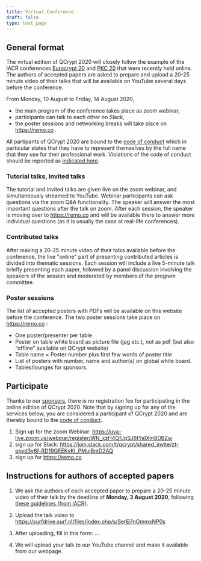 ```yaml
---
title: Virtual Conference
draft: false
type: text_page
---
```


## General format
The virtual edition of QCrypt 2020 will closely follow the example of the IACR conferences [Eurocrypt 20](https://eurocrypt.iacr.org/2020/) and [PKC 20](https://pkc.iacr.org/2020/) that were recently held online. The authors of accepted papers are asked to prepare and upload a 20-25 minute video of their talks that will be available on YouTube several days before the conference.

From Monday, 10 August to Friday, 14 August 2020,
- the main program of the conference takes place  as zoom webinar,
- participants can talk to each other on Slack,
- the poster sessions and networking breaks will take place on https://remo.co .

All partipants of QCrypt 2020 are bound to the [code of conduct](/code-of-conduct-online) which in particular states that they have to represent themselves by the full name that they use for their professional work. Violations of the code of conduct should be reported as [indicated here](/code-of-conduct-online).

### Tutorial talks, Invited talks
The tutorial and invited talks are given live on the zoom webinar, and simultaneously streamed to YouTube. Webinar participants can ask questions via the zoom Q&A functionality. The speaker will answer the most important questions after the talk on zoom. After each session, the speaker is moving over to https://remo.co and will be available there to answer more individual questions (as it is usually the case at real-life conferences).

### Contributed talks
After making a 20-25 minute video of their talks available before the conference, the live "online" part of presenting contributed articles is divided into thematic sessions. Each session will include a live 5-minute talk briefly presenting each paper, followed by a panel discussion involving the speakers of the session and moderated by members of the program committee.

### Poster sessions
The list of accepted posters with PDFs will be available on this website before the conference. The two poster sessions take place on https://remo.co :
- One poster/presenter per table
- Poster on table white board as picture file (jpg etc.), not as pdf (but also “offline” available on QCrypt website)
- Table name = Poster number plus first few words of poster title
- List of posters with number, name and author(s) on global white board.
- Tables/lounges for sponsors.


## Participate
Thanks to our [sponsors](/partners), there is no registration fee for participating in the online edition of QCrypt 2020. Note that by signing up for any of the services below, you are considered a participant of QCrypt 2020 and are thereby bound to the [code of conduct](/code-of-conduct-online).
1. Sign up for the zoom Webinar: https://uva-live.zoom.us/webinar/register/WN_xzH4QfJqSJ6tYalXm8DBZw
2. sign up for Slack: https://join.slack.com/t/qcrypt/shared_invite/zt-epyd3y6f-RD19QEEKvKI_PMujBmD2AQ
3. sign up for https://remo.co 

## Instructions for authors of accepted papers
1. We ask the authors of each accepted paper to prepare a 20-25 minute video of their talk by the deadline of **Monday, 3 August 2020**, following <a href="https://iacr.org/videos/guidelines.html" target="_blank">these guidelines (from IACR)</a>.

2. Upload the talk video to https://surfdrive.surf.nl/files/index.php/s/SerEi1nOmmxNP0s

3. After uploading, fill in this form: ...

4. We will upload your talk to our YouTube channel and make it available from our webpage.
